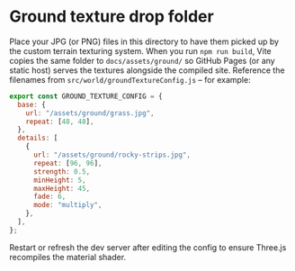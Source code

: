 # Ground texture drop folder

Place your JPG (or PNG) files in this directory to have them picked up by the
custom terrain texturing system. When you run `npm run build`, Vite copies the
same folder to `docs/assets/ground/` so GitHub Pages (or any static host) serves
the textures alongside the compiled site. Reference the filenames from
`src/world/groundTextureConfig.js` – for example:

```js
export const GROUND_TEXTURE_CONFIG = {
  base: {
    url: "/assets/ground/grass.jpg",
    repeat: [48, 48],
  },
  details: [
    {
      url: "/assets/ground/rocky-strips.jpg",
      repeat: [96, 96],
      strength: 0.5,
      minHeight: 5,
      maxHeight: 45,
      fade: 6,
      mode: "multiply",
    },
  ],
};
```

Restart or refresh the dev server after editing the config to ensure Three.js
recompiles the material shader.
